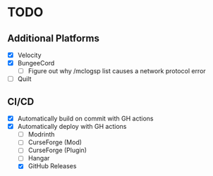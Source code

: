 # TODO

## Additional Platforms
- [x] Velocity
- [x] BungeeCord
  - [ ] Figure out why /mclogsp list causes a network protocol error
- [ ] Quilt

## CI/CD
- [x] Automatically build on commit with GH actions
- [x] Automatically deploy with GH actions
  - [ ] Modrinth
  - [ ] CurseForge (Mod)
  - [ ] CurseForge (Plugin)
  - [ ] Hangar
  - [x] GitHub Releases
